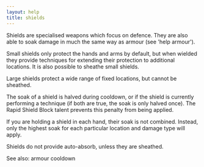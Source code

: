 ```yaml
---
layout: help
title: shields
---
```


Shields are specialised weapons which focus on defence.  They are also able to 
soak damage in much the same way as armour (see 'help armour').

Small shields only protect the hands and arms by default, but when wielded they
provide techniques for extending their protection to additional locations.  It 
is also possible to sheathe small shields.

Large shields protect a wide range of fixed locations, but cannot be sheathed.

The soak of a shield is halved during cooldown, or if the shield is currently 
performing a technique (if both are true, the soak is only halved once).  The 
Rapid Shield Block talent prevents this penalty from being applied.

If you are holding a shield in each hand, their soak is not combined.  Instead, 
only the highest soak for each particular location and damage type will apply.

Shields do not provide auto-absorb, unless they are sheathed.

See also: armour cooldown
